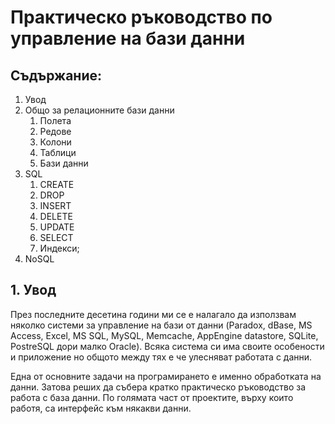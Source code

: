 # Практическо ръководство по управление на бази данни

## Съдържание:

1. Увод
2. Общо за релационните бази данни
    1. Полета
    2. Редове
    3. Колони
    4. Таблици
    5. Бази данни
3. SQL
    1. CREATE
    2. DROP
    3. INSERT
    4. DELETE
    5. UPDATE
    6. SELECT
    7. Индекси;
4. NoSQL


## 1. Увод

През последните десетина години ми се е налагало да използвам няколко системи за управление на бази от данни (Paradox, dBase, MS Access, Excel, MS SQL, MySQL, Memcache, AppEngine datastore, SQLite, PostreSQL дори малко Oracle). Всяка система си има своите особености и приложение но общото между тях е че улесняват работата с данни.

Една от основните задачи на програмирането е именно обработката на данни. Затова реших да събера кратко практическо ръководство за работа с база данни. По голямата част от проектите, върху които работя, са интерфейс към някакви данни.


